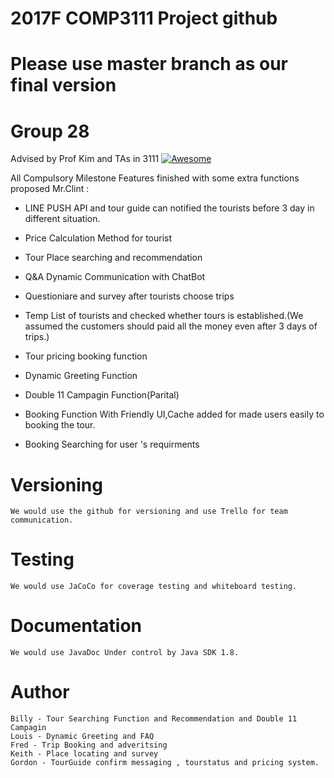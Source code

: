 # 2017F COMP3111 Project github  

# Please use master branch as our final version

# Group 28 

Advised by Prof Kim and TAs in 3111 [![Awesome](https://cdn.rawgit.com/sindresorhus/awesome/d7305f38d29fed78fa85652e3a63e154dd8e8829/media/badge.svg)](https://github.com/slliac/Gp28)

All Compulsory Milestone Features finished with some extra functions proposed Mr.Clint :

*  LINE PUSH API and tour guide can notified the tourists before 3 day in different situation. 

*  Price Calculation Method for tourist

*  Tour Place searching and recommendation

*  Q&A Dynamic Communication with ChatBot

*  Questioniare and survey after tourists choose trips

*  Temp List of tourists and checked whether tours is established.(We assumed the customers should paid all the money even after 3 days of trips.)

*  Tour pricing booking function

*  Dynamic Greeting Function

*  Double 11 Campagin Function(Parital)

*  Booking Function With Friendly UI,Cache added for made users easily to booking the tour.

*  Booking Searching for user 's requirments

# Versioning

```
We would use the github for versioning and use Trello for team communication.
```

# Testing

```
We would use JaCoCo for coverage testing and whiteboard testing.
```

# Documentation

```
We would use JavaDoc Under control by Java SDK 1.8.
```


# Author

```
Billy - Tour Searching Function and Recommendation and Double 11 Campagin
Louis - Dynamic Greeting and FAQ
Fred - Trip Booking and adveritsing 
Keith - Place locating and survey
Gordon - TourGuide confirm messaging , tourstatus and pricing system.
```


